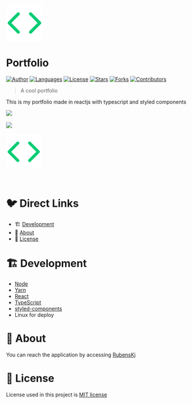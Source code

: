 <p align="left">
   <img src="https://raw.githubusercontent.com/RubensKj/myportfolio/master/.github/code.png" width="100"/>
</p>

# Portfolio

[![Author](https://img.shields.io/badge/author-RubensKj-00cc74?style=flat-square)](https://github.com/RubensKj)
[![Languages](https://img.shields.io/github/languages/count/RubensKj/myportfolio?color=00cc74&style=flat-square)](#)
[![License](https://img.shields.io/github/license/RubensKj/myportfolio?color=00cc74&style=flat-square)](https://github.com/RubensKj/myportfolio/LICENSE)
[![Stars](https://img.shields.io/github/stars/RubensKj/myportfolio?color=00cc74&style=flat-square)](https://github.com/RubensKj/myportfolio/stargazers)
[![Forks](https://img.shields.io/github/forks/RubensKj/myportfolio?color=00cc74&style=flat-square)](https://github.com/RubensKj/myportfolio/network/members)
[![Contributors](https://img.shields.io/github/contributors/RubensKj/myportfolio?color=00cc74&style=flat-square)](https://github.com/RubensKj/myportfolio/graphs/contributors)


> A cool portfolio

<p>This is my portfolio made in reactjs with typescript and styled components</p>

<p align="left"><img src="https://raw.githubusercontent.com/RubensKj/myportfolio/master/.github/admin.gif"/></p>
<p align="left"><img src="https://raw.githubusercontent.com/RubensKj/myportfolio/master/.github/admin.gif"/></p>
<p align="left"><img src="https://raw.githubusercontent.com/RubensKj/myportfolio/master/.github/code.svg"/></p>
<br/>

# 🐦 Direct Links
 * 🏗 [Development](#building_construction-Development)
 * 🚀 [About](#rocket-about)
 * 📕 [License](#closed_book-license)


# :building_construction: Development

- [Node](https://nodejs.org/en/)
- [Yarn](https://yarnpkg.com/)
- [React](https://reactjs.org/)
- [TypeScript](https://www.typescriptlang.org/)
- [styled-components](https://styled-components.com/)
- Linux for deploy

# :rocket: About

You can reach the application by accessing [RubensKj](rubenskj.com)

# :closed_book: License

License used in this project is [MIT license](https://github.com/RubensKj/myportfolio/blob/master/LICENSE)